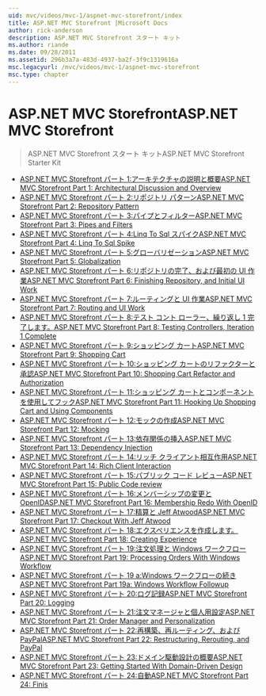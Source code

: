 ```yaml
---
uid: mvc/videos/mvc-1/aspnet-mvc-storefront/index
title: ASP.NET MVC Storefront |Microsoft Docs
author: rick-anderson
description: ASP.NET MVC Storefront スタート キット
ms.author: riande
ms.date: 09/28/2011
ms.assetid: 296b3a7a-483d-4937-ba2f-3f9c1319616a
msc.legacyurl: /mvc/videos/mvc-1/aspnet-mvc-storefront
msc.type: chapter
---
```

<a name="aspnet-mvc-storefront"></a><span data-ttu-id="4e430-103">ASP.NET MVC Storefront</span><span class="sxs-lookup"><span data-stu-id="4e430-103">ASP.NET MVC Storefront</span></span>
====================
> <span data-ttu-id="4e430-104">ASP.NET MVC Storefront スタート キット</span><span class="sxs-lookup"><span data-stu-id="4e430-104">ASP.NET MVC Storefront Starter Kit</span></span>


- [<span data-ttu-id="4e430-105">ASP.NET MVC Storefront パート 1:アーキテクチャの説明と概要</span><span class="sxs-lookup"><span data-stu-id="4e430-105">ASP.NET MVC Storefront Part 1: Architectural Discussion and Overview</span></span>](aspnet-mvc-storefront-part-1-architectural-discussion-and-overview.md)
- [<span data-ttu-id="4e430-106">ASP.NET MVC Storefront パート 2:リポジトリ パターン</span><span class="sxs-lookup"><span data-stu-id="4e430-106">ASP.NET MVC Storefront Part 2: Repository Pattern</span></span>](aspnet-mvc-storefront-part-2-the-repository-pattern.md)
- [<span data-ttu-id="4e430-107">ASP.NET MVC Storefront パート 3:パイプとフィルター</span><span class="sxs-lookup"><span data-stu-id="4e430-107">ASP.NET MVC Storefront Part 3: Pipes and Filters</span></span>](aspnet-mvc-storefront-part-3-pipes-and-filters.md)
- [<span data-ttu-id="4e430-108">ASP.NET MVC Storefront パート 4:Linq To Sql スパイク</span><span class="sxs-lookup"><span data-stu-id="4e430-108">ASP.NET MVC Storefront Part 4: Linq To Sql Spike</span></span>](aspnet-mvc-storefront-part-4-linq-to-sql-spike.md)
- [<span data-ttu-id="4e430-109">ASP.NET MVC Storefront パート 5:グローバリゼーション</span><span class="sxs-lookup"><span data-stu-id="4e430-109">ASP.NET MVC Storefront Part 5: Globalization</span></span>](aspnet-mvc-storefront-part-5-globalization.md)
- [<span data-ttu-id="4e430-110">ASP.NET MVC Storefront パート 6:リポジトリの完了、および最初の UI 作業</span><span class="sxs-lookup"><span data-stu-id="4e430-110">ASP.NET MVC Storefront Part 6: Finishing Repository, and Initial UI Work</span></span>](aspnet-mvc-storefront-part-6-finishing-the-repository-and-initial-ui-work.md)
- [<span data-ttu-id="4e430-111">ASP.NET MVC Storefront パート 7:ルーティングと UI 作業</span><span class="sxs-lookup"><span data-stu-id="4e430-111">ASP.NET MVC Storefront Part 7: Routing and UI Work</span></span>](aspnet-mvc-storefront-part-7-routing-and-ui-work.md)
- [<span data-ttu-id="4e430-112">ASP.NET MVC Storefront パート 8:テスト コント ローラー、繰り返し 1 完了します。</span><span class="sxs-lookup"><span data-stu-id="4e430-112">ASP.NET MVC Storefront Part 8: Testing Controllers, Iteration 1 Complete</span></span>](aspnet-mvc-storefront-part-8-testing-controllers-iteration-1-complete.md)
- [<span data-ttu-id="4e430-113">ASP.NET MVC Storefront パート 9:ショッピング カート</span><span class="sxs-lookup"><span data-stu-id="4e430-113">ASP.NET MVC Storefront Part 9: Shopping Cart</span></span>](aspnet-mvc-storefront-part-9-the-shopping-cart.md)
- [<span data-ttu-id="4e430-114">ASP.NET MVC Storefront パート 10:ショッピング カートのリファクターと承認</span><span class="sxs-lookup"><span data-stu-id="4e430-114">ASP.NET MVC Storefront Part 10: Shopping Cart Refactor and Authorization</span></span>](aspnet-mvc-storefront-part-10-shopping-cart-refactor-and-authorization.md)
- [<span data-ttu-id="4e430-115">ASP.NET MVC Storefront パート 11:ショッピング カートとコンポーネントを使用してフック</span><span class="sxs-lookup"><span data-stu-id="4e430-115">ASP.NET MVC Storefront Part 11: Hooking Up Shopping Cart and Using Components</span></span>](aspnet-mvc-storefront-part-11-hooking-up-the-shopping-cart-and-using-components.md)
- [<span data-ttu-id="4e430-116">ASP.NET MVC Storefront パート 12:モックの作成</span><span class="sxs-lookup"><span data-stu-id="4e430-116">ASP.NET MVC Storefront Part 12: Mocking</span></span>](aspnet-mvc-storefront-part-12-mocking.md)
- [<span data-ttu-id="4e430-117">ASP.NET MVC Storefront パート 13:依存関係の挿入</span><span class="sxs-lookup"><span data-stu-id="4e430-117">ASP.NET MVC Storefront Part 13: Dependency Injection</span></span>](aspnet-mvc-storefront-part-13-dependency-injection.md)
- [<span data-ttu-id="4e430-118">ASP.NET MVC Storefront パート 14:リッチ クライアント相互作用</span><span class="sxs-lookup"><span data-stu-id="4e430-118">ASP.NET MVC Storefront Part 14: Rich Client Interaction</span></span>](aspnet-mvc-storefront-part-14-rich-client-interaction.md)
- [<span data-ttu-id="4e430-119">ASP.NET MVC Storefront パート 15:パブリック コード レビュー</span><span class="sxs-lookup"><span data-stu-id="4e430-119">ASP.NET MVC Storefront Part 15: Public Code review</span></span>](aspnet-mvc-storefront-part-15-public-code-review.md)
- [<span data-ttu-id="4e430-120">ASP.NET MVC Storefront パート 16:メンバーシップの変更と OpenID</span><span class="sxs-lookup"><span data-stu-id="4e430-120">ASP.NET MVC Storefront Part 16: Membership Redo With OpenID</span></span>](aspnet-mvc-storefront-part-16-membership-redo-with-openid.md)
- [<span data-ttu-id="4e430-121">ASP.NET MVC Storefront パート 17:精算と Jeff Atwood</span><span class="sxs-lookup"><span data-stu-id="4e430-121">ASP.NET MVC Storefront Part 17: Checkout With Jeff Atwood</span></span>](aspnet-mvc-storefront-part-17-checkout-with-jeff-atwood.md)
- [<span data-ttu-id="4e430-122">ASP.NET MVC Storefront パート 18:エクスペリエンスを作成します。</span><span class="sxs-lookup"><span data-stu-id="4e430-122">ASP.NET MVC Storefront Part 18: Creating Experience</span></span>](aspnet-mvc-storefront-part-18-creating-an-experience.md)
- [<span data-ttu-id="4e430-123">ASP.NET MVC Storefront パート 19:注文処理と Windows ワークフロー</span><span class="sxs-lookup"><span data-stu-id="4e430-123">ASP.NET MVC Storefront Part 19: Processing Orders With Windows Workflow</span></span>](aspnet-mvc-storefront-part-19-processing-orders-with-windows-workflow.md)
- [<span data-ttu-id="4e430-124">ASP.NET MVC Storefront パート 19 a:Windows ワークフローの続き</span><span class="sxs-lookup"><span data-stu-id="4e430-124">ASP.NET MVC Storefront Part 19a: Windows Workflow Followup</span></span>](aspnet-mvc-storefront-part-19a-windows-workflow-followup.md)
- [<span data-ttu-id="4e430-125">ASP.NET MVC Storefront パート 20:ログ記録</span><span class="sxs-lookup"><span data-stu-id="4e430-125">ASP.NET MVC Storefront Part 20: Logging</span></span>](aspnet-mvc-storefront-part-20-logging.md)
- [<span data-ttu-id="4e430-126">ASP.NET MVC Storefront パート 21:注文マネージャと個人用設定</span><span class="sxs-lookup"><span data-stu-id="4e430-126">ASP.NET MVC Storefront Part 21: Order Manager and Personalization</span></span>](aspnet-mvc-storefront-part-21-order-manager-and-personalization.md)
- [<span data-ttu-id="4e430-127">ASP.NET MVC Storefront パート 22:再構築、再ルーティング、および PayPal</span><span class="sxs-lookup"><span data-stu-id="4e430-127">ASP.NET MVC Storefront Part 22: Restructuring, Rerouting, and PayPal</span></span>](aspnet-mvc-storefront-part-22-restructuring-rerouting-and-paypal.md)
- [<span data-ttu-id="4e430-128">ASP.NET MVC Storefront パート 23:ドメイン駆動設計の概要</span><span class="sxs-lookup"><span data-stu-id="4e430-128">ASP.NET MVC Storefront Part 23: Getting Started With Domain-Driven Design</span></span>](aspnet-mvc-storefront-part-23-getting-started-with-domain-driven-design.md)
- [<span data-ttu-id="4e430-129">ASP.NET MVC Storefront パート 24:自動</span><span class="sxs-lookup"><span data-stu-id="4e430-129">ASP.NET MVC Storefront Part 24: Finis</span></span>](aspnet-mvc-storefront-part-24-finis.md)
